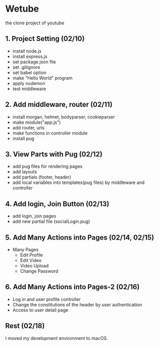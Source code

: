 # Wetube

the clone project of youtube

## 1. Project Setting (02/10)

- install node.js
- install express.js
- set package.json file
- set .gitignore
- set babel option
- make "Hello World" program
- apply nodemon
- test middleware

## 2. Add middleware, router (02/11)

- install morgan, helmet, bodyparser, cookieparser
- make module("app.js")
- add router, urls
- make functions in controller module
- install pug

## 3. View Parts with Pug (02/12)

- add pug files for rendering pages
- add layouts
- add partials (footer, header)
- add local variables into templates(pug files) by middleware and controller

## 4. Add login, Join Button (02/13)

- add login, join pages
- add new partial file (socialLogin.pug)

## 5. Add Many Actions into Pages (02/14, 02/15)

- Many Pages
	- Edit Profile
	- Edit Video
	- Video Upload
	- Change Password

## 6. Add Many Actions into Pages-2 (02/16)
- Log in and user profile controller
- Change the constitutions of the header by user authentication
- Access to user detail page

## Rest (02/18)
I moved my development environment to macOS.